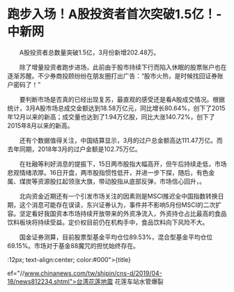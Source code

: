 # 跑步入场！A股投资者首次突破1.5亿！-中新网

　　A股投资者总数量突破1.5亿，3月份新增202.48万。

　　除了增量投资者跑步进场，此前由于股市持续下行而陷入休眠的股票账户也在逐渐苏醒。不少券商投顾纷纷在朋友圈打出广告：“股市火热，是时候找回证券账户密码了！”

　　要判断市场是否真的已经出现复苏，最直观的感受还是看A股成交情况。根据统计，3月A股市场总成交金额达到18.58万亿元，同比增长80.64%，创下了2015年12月以来的新高；成交量也达到了1.94万亿股，同比大涨140.72%，创下了2015年8月以来的新高。

　　还有个数据值得关注，中国结算显示，3月的过户总金额高达111.47万亿。而去年同期，2018年3月的过户金额是102.75万亿。

　　在社融等利好消息的提振下，15日两市股指大幅高开，但午后持续走低，市场悲观情绪浓厚。16日开盘，两市股指惯性低开，并进一步下探，随后，有色金属、煤炭等资源股扛起领涨大旗，带动股指从底部反弹，市场信心回升，。

　　北向资金近期还有一个引发市场关注的因素则是MSCI推迟全中国指数转换日期，这个消息可能存在误读，东兴证券认为，事件并不影响5月份MSCI的二次扩容。坚定看好我国资本市场持续开放带来的外资净流入，外资持仓占比最高的食品饮料板块将持续受益。定价权目前仍在机构手中，食品饮料向下风险不大。

　　国金证券测算，目前股票型基金平均仓位89.53%，混合型基金平均仓位69.15%。市场对于基金88魔咒的担忧始终存在。

:12px; text-align:center; color:#000">{title}

ef="//www.chinanews.com/tw/shipin/cns-d/2019/04-18/news812234.shtml">台湾花莲地震 花莲车站水管爆裂
